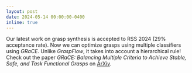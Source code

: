 ```yaml
---
layout: post
date: 2024-05-14 00:00:00-0400
inline: true
---
```


Our latest work on grasp synthesis is accepted to RSS 2024 (29% acceptance rate). Now we can optimize grasps using multiple classifiers using *GRaCE*. Unlike *GraspFlow*, it takes into account a hierarchical rule! Check out the paper *GRaCE: Balancing Multiple Criteria to Achieve Stable, Safe, and Task Functional Grasps* on [ArXiv](https://arxiv.org/abs/2309.08887). 